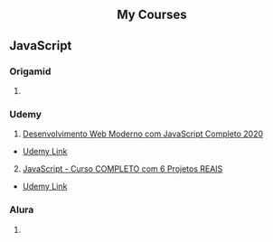 <h2 align="center">My Courses</h2>

## JavaScript

### Origamid

1. 

### Udemy

1. [Desenvolvimento Web Moderno com JavaScript Completo 2020](https://github.com/cjambrosi/my-courses/blob/master/courses/js/web-moderno-js/README.md)
  
  - [Udemy Link](https://www.udemy.com/course/curso-web "Desenvolvimento Web Moderno com JavaScript Completo 2020")

2. [JavaScript - Curso COMPLETO com 6 Projetos REAIS](https://github.com/cjambrosi/my-courses/blob/master/courses/js/javascript-curso-completo/README.md)
  
  - [Udemy Link](https://www.udemy.com/course/javascript-curso-completo/ "JavaScript - Curso COMPLETO com 6 Projetos REAIS")

### Alura

1. 